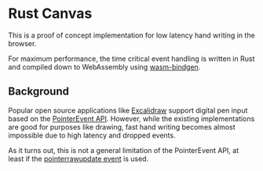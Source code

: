 # Rust Canvas

This is a proof of concept implementation for low latency hand writing in the
browser.

For maximum performance, the time critical event handling is written in Rust and compiled down to WebAssembly using [wasm-bindgen](https://github.com/rustwasm/wasm-bindgen).

## Background

Popular open source applications like
[Excalidraw](https://github.com/excalidraw/excalidraw) support digital pen input
based on the
[PointerEvent API](https://developer.mozilla.org/en-US/docs/Web/API/PointerEvent).
However, while the existing implementations are good for purposes like drawing,
fast hand writing becomes almost impossible due to high latency and dropped events.

As it turns out, this is not a general limitation of the PointerEvent API, at
least if the
[pointerrawupdate event](https://developer.mozilla.org/en-US/docs/Web/API/Element/pointerrawupdate_event)
is used.
